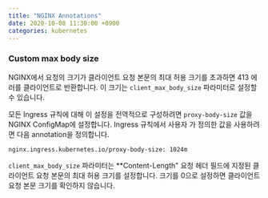 ```yaml
---
title: "NGINX Annotations"
date: 2020-10-08 11:30:00 +0900
categories: kubernetes
---
```


### Custom max body size
NGINX에서 요청의 크기가 클라이언트 요청 본문의 최대 허용 크기를 초과하면 413 에러를 클라이언트로 반환합니다. 이 크기는 `client_max_body_size` 파라미터로 설정할 수 있습니다.

모든 Ingress 규칙에 대해 이 설정을 전역적으로 구성하려면 `proxy-body-size` 값을 NGINX ConfigMap에 설정합니다. Ingress 규칙에서 사용자 가 정의한 값을 사용하려면 다음 annotation을 정의합니다.
```
nginx.ingress.kubernetes.io/proxy-body-size: 1024m
```
`client_max_body_size` 파라미터는 **Content-Length" 요청 헤더 필드에 지정된 클라이언트 요청 본문의 최대 허용 크기를 설정합니다.
크기를 0으로 설정하면 클라이언트 요청 본문 크기를 확인하지 않습니다.

[kubernetes NGINX annotations]: https://kubernetes.github.io/ingress-nginx/user-guide/nginx-configuration/annotations/#custom-max-body-size
[NGINX client_max_body_size]: http://nginx.org/en/docs/http/ngx_http_core_module.html#client_max_body_size

